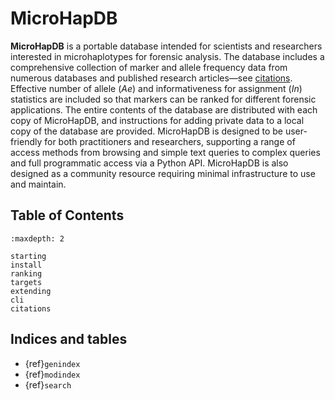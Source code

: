 # MicroHapDB

**MicroHapDB** is a portable database intended for scientists and researchers interested in microhaplotypes for forensic analysis.
The database includes a comprehensive collection of marker and allele frequency data from numerous databases and published research articles—see [citations](citations.md).
Effective number of allele (*Ae*) and informativeness for assignment (*In*) statistics are included so that markers can be ranked for different forensic applications.
The entire contents of the database are distributed with each copy of MicroHapDB, and instructions for adding private data to a local copy of the database are provided.
MicroHapDB is designed to be user-friendly for both practitioners and researchers, supporting a range of access methods from browsing and simple text queries to complex queries and full programmatic access via a Python API.
MicroHapDB is also designed as a community resource requiring minimal infrastructure to use and maintain.


## Table of Contents

```{toctree}
:maxdepth: 2

starting
install
ranking
targets
extending
cli
citations
```


## Indices and tables

- {ref}`genindex`
- {ref}`modindex`
- {ref}`search`
